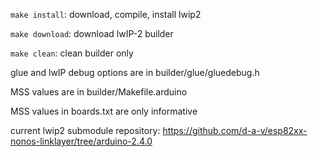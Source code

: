 ```make install```: download, compile, install lwip2

```make download```: download lwIP-2 builder

```make clean```: clean builder only

glue and lwIP debug options are in builder/glue/gluedebug.h

MSS values are in builder/Makefile.arduino

MSS values in boards.txt are only informative

current lwip2 submodule repository: https://github.com/d-a-v/esp82xx-nonos-linklayer/tree/arduino-2.4.0
